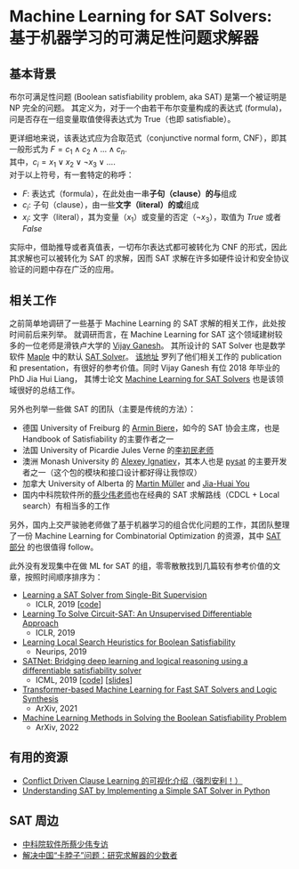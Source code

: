 # Machine Learning for SAT Solvers: 基于机器学习的可满足性问题求解器

## 基本背景

布尔可满足性问题 (Boolean satisfiability problem, aka SAT) 是第一个被证明是 NP 完全的问题。
其定义为，对于一个由若干布尔变量构成的表达式 (formula)，问是否存在一组变量取值使得表达式为 True（也即 satisfiable）。

更详细地来说，该表达式应为合取范式（conjunctive normal form, CNF），即其一般形式为 $F = c_1 \land c_2 \land ... \land c_n$.  
其中，$c_i = x_1 \lor x_2 \lor \lnot x_3 \lor ...$.  
对于以上符号，有一套特定的称呼：
- $F$: 表达式（formula），在此处由一串**子句（clause）**的**与**组成
- $c_i$: 子句（clause），由一些**文字（literal）**的**或**组成
- $x_i$: 文字（literal），其为变量（$x_1$）或变量的否定（$\lnot x_3$），取值为 *True* 或者 *False*

实际中，借助推导或者真值表，一切布尔表达式都可被转化为 CNF 的形式，因此其求解也可以被转化为 SAT 的求解，因而 SAT 求解在许多如硬件设计和安全协议验证的问题中存在广泛的应用。

## 相关工作

之前简单地调研了一些基于 Machine Learning 的 SAT 求解的相关工作，此处按时间前后来列举。
就调研而言，在 Machine Learning for SAT 这个领域建树较多的一位老师是滑铁卢大学的 [Vijay Ganesh](https://ece.uwaterloo.ca/~vganesh/)。
其所设计的 SAT Solver 也是数学软件 [Maple](https://www.maplesoft.com/products/Maple/students/) 中的默认 [SAT Solver](https://maplesat.github.io/)。
[该地址](https://maplesat.github.io/publications) 罗列了他们相关工作的 publication 和 presentation，有很好的参考价值。同时 Vijay Ganesh 有位 2018 年毕业的 PhD Jia Hui Liang，
其博士论文 [Machine Learning for SAT Solvers](https://docs.google.com/a/gsd.uwaterloo.ca/viewer?a=v&pid=sites&srcid=Z3NkLnV3YXRlcmxvby5jYXxtYXBsZXNhdHxneDoyZThmNWZjYWQxNzM4MTdj) 也是该领域很好的总结工作。

另外也列举一些做 SAT 的团队（主要是传统的方法）：
- 德国 University of Freiburg 的 [Armin Biere](http://fmv.jku.at/biere/)，如今的 SAT 协会主席，也是 Handbook of Satisfiability 的主要作者之一
- 法国 University of Picardie Jules Verne 的[李初民老师](https://home.mis.u-picardie.fr/~cli/)
- 澳洲 Monash University 的 [Alexey Ignatiev](https://alexeyignatiev.github.io/)，其本人也是 [pysat](https://github.com/pysathq/pysat) 的主要开发者之一（这个包的模块和接口设计都好得让我惊叹）
- 加拿大 University of Alberta 的 [Martin Müller](https://webdocs.cs.ualberta.ca/~mmueller/) and [Jia-Huai You](https://webdocs.cs.ualberta.ca/~you/)
- 国内中科院软件所的[蔡少伟老师](https://people.ucas.ac.cn/~caisw)也在经典的 SAT 求解路线（CDCL + Local search）有相当多的工作

另外，国内上交严骏驰老师做了基于机器学习的组合优化问题的工作，其团队整理了一份 Machine Learning for Combinatorial Optimization 的资源，其中 [SAT 部分](https://github.com/Thinklab-SJTU/awesome-ml4co#boolean-satisfiability) 的也很值得 follow。

此外没有发现集中在做 ML for SAT 的组，零零散散找到几篇较有参考价值的文章，按照时间顺序排序为：

- [Learning a SAT Solver from Single-Bit Supervision](https://openreview.net/pdf?id=HJMC_iA5tm)
    - ICLR, 2019 [[code](https://github.com/dselsam/neurosat)]
- [Learning To Solve Circuit-SAT: An Unsupervised Differentiable Approach](https://openreview.net/pdf?id=BJxgz2R9t7)
    - ICLR, 2019
- [Learning Local Search Heuristics for Boolean Satisfiability](https://proceedings.neurips.cc/paper/2019/file/12e59a33dea1bf0630f46edfe13d6ea2-Paper.pdf)
    - Neurips, 2019
- [SATNet: Bridging deep learning and logical reasoning using a differentiable satisfiability solver](https://arxiv.org/pdf/1905.12149.pdf)
    - ICML, 2019 [[code](https://github.com/locuslab/SATNet)] [[slides](https://powei.tw/satnet_slide.pdf)]
- [Transformer-based Machine Learning for Fast SAT Solvers and Logic Synthesis](https://arxiv.org/pdf/2107.07116.pdf)
    - ArXiv, 2021
- [Machine Learning Methods in Solving the Boolean Satisfiability Problem](https://arxiv.org/pdf/2203.04755.pdf)
    - ArXiv, 2022

## 有用的资源

- [Conflict Driven Clause Learning 的可视化介绍（强烈安利！）](https://cse442-17f.github.io/Conflict-Driven-Clause-Learning/)
- [Understanding SAT by Implementing a Simple SAT Solver in Python](https://sahandsaba.com/understanding-sat-by-implementing-a-simple-sat-solver-in-python.html)

## SAT 周边

- [中科院软件所蔡少伟专访](https://mp.weixin.qq.com/s/XOps4NT84tLOJaInW8pD8A)
- [解决中国“卡脖子”问题：研究求解器的少数者](https://www.leiphone.com/category/academic/rArjum9yhqL4G9Rc.html)
